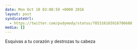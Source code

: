 ```yaml
---
date: Mon Oct 10 03:08:59 +0000 2016
layout: post
syndicateUrl:
  - https://twitter.com/pudymody/status/785316165916786688
media: []
---
```

Esquivas a tu corazón y destrozas tu cabeza


